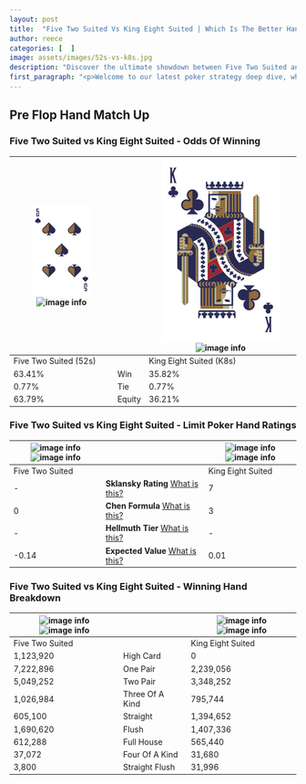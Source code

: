 ```yaml
---
layout: post
title:  "Five Two Suited Vs King Eight Suited | Which Is The Better Hand In Poker? A Complete Guide"
author: reece
categories: [  ]
image: assets/images/52s-vs-k8s.jpg
description: "Discover the ultimate showdown between Five Two Suited and King Eight Suited in poker! Uncover the odds, strategies, and scenarios where one hand triumphs over the other. Get ready to up your poker game with this thrilling analysis."
first_paragraph: "<p>Welcome to our latest poker strategy deep dive, where we're pitting two distinct hands against each other in a high-stakes showdown: Five Two Suited vs King Eight Suited.</p><p>In the dynamic world of poker, every decision counts, and knowing which hand holds the upper hand is key to your success at the table.</p><p>In this article, we'll dissect these two hands, explore the scenarios where one dominates the other, and equip you with the knowledge to make strategic choices that can tip the odds in your favor.</p><p>Get ready to unravel the intriguing dynamics of these poker hands and elevate your game to new heights.</p>"
---
```




[comment]: # (sp0)

## Pre Flop Hand Match Up

<div class="table hand-ratings" markdown="1"> 



### Five Two Suited vs King Eight Suited - Odds Of Winning


    
| ![image info](assets/images/hand1/5.png) ![image info](assets/images/hand1/2s.png) |  | ![image info](assets/images/hand2/k.png) ![image info](assets/images/hand2/8s.png) |
| -------- | -------- | -------- |
| Five Two Suited (52s) |  | King Eight Suited (K8s) |
| 63.41% | Win | 35.82% |
| 0.77% | Tie | 0.77% |
| 63.79% | Equity | 36.21% |




[comment]: # (sp1)



### Five Two Suited vs King Eight Suited - Limit Poker Hand Ratings


    
| ![image info](https://www.riverpairs.com/assets/images/hand1/5.png) ![image info](https://www.riverpairs.com/assets/images/hand1/2s.png) |  | ![image info](https://www.riverpairs.com/assets/images/hand2/k.png) ![image info](https://www.riverpairs.com/assets/images/hand2/8s.png) |
| -------- | -------- | -------- |
| Five Two Suited |  | King Eight Suited |
| - | **Sklansky Rating** [What is this?](/sklansky-rating-explained) | 7 |
| 0 | **Chen Formula** [What is this?](/chen-formula-explained) | 3 |
| - | **Hellmuth Tier** [What is this?](/Hellmuth-tier-explained) | - |
| -0.14 | **Expected Value** [What is this?](/expected-value-explained) | 0.01 |




[comment]: # (sp2)



### Five Two Suited vs King Eight Suited - Winning Hand Breakdown


    
| ![image info](https://www.riverpairs.com/assets/images/hand1/5.png) ![image info](https://www.riverpairs.com/assets/images/hand1/2s.png) |  | ![image info](https://www.riverpairs.com/assets/images/hand2/k.png) ![image info](https://www.riverpairs.com/assets/images/hand2/8s.png) |
| -------- | -------- | -------- |
| Five Two Suited |  | King Eight Suited |
| 1,123,920 | High Card | 0 |
| 7,222,896 | One Pair | 2,239,056 |
| 5,049,252 | Two Pair | 3,348,252 |
| 1,026,984 | Three Of A Kind | 795,744 |
| 605,100 | Straight | 1,394,652 |
| 1,690,620 | Flush | 1,407,336 |
| 612,288 | Full House | 565,440 |
| 37,072 | Four Of A Kind | 31,680 |
| 3,800 | Straight Flush | 31,996 |




[comment]: # (sp3)



</div>

[comment]: # (sp4)



[comment]: # (sp5)


